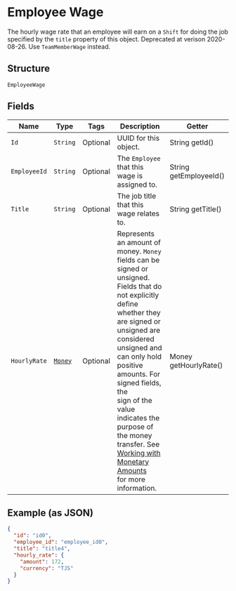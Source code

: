 
# Employee Wage

The hourly wage rate that an employee will earn on a `Shift` for doing the job
specified by the `title` property of this object. Deprecated at verison 2020-08-26. Use `TeamMemberWage` instead.

## Structure

`EmployeeWage`

## Fields

| Name | Type | Tags | Description | Getter |
|  --- | --- | --- | --- | --- |
| `Id` | `String` | Optional | UUID for this object. | String getId() |
| `EmployeeId` | `String` | Optional | The `Employee` that this wage is assigned to. | String getEmployeeId() |
| `Title` | `String` | Optional | The job title that this wage relates to. | String getTitle() |
| `HourlyRate` | [`Money`](/doc/models/money.md) | Optional | Represents an amount of money. `Money` fields can be signed or unsigned.<br>Fields that do not explicitly define whether they are signed or unsigned are<br>considered unsigned and can only hold positive amounts. For signed fields, the<br>sign of the value indicates the purpose of the money transfer. See<br>[Working with Monetary Amounts](https://developer.squareup.com/docs/build-basics/working-with-monetary-amounts)<br>for more information. | Money getHourlyRate() |

## Example (as JSON)

```json
{
  "id": "id0",
  "employee_id": "employee_id0",
  "title": "title4",
  "hourly_rate": {
    "amount": 172,
    "currency": "TJS"
  }
}
```


